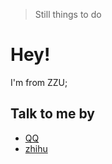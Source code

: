 > Still things to do

# Hey!

I'm from ZZU;

## Talk to me by 

* [QQ]( "992717747" )
* [zhihu](https://www.zhihu.com/people/guo-yao-89/activities)